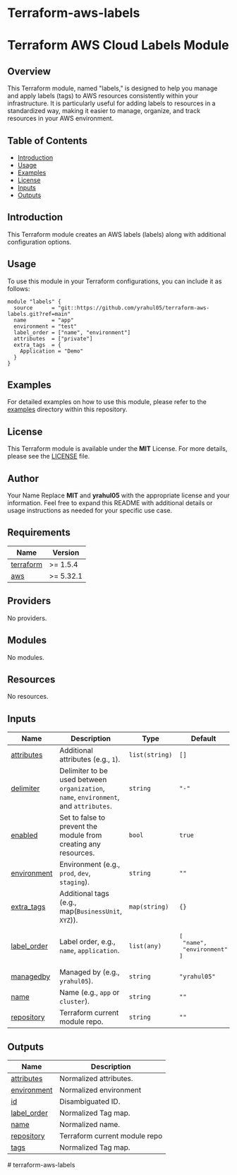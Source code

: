 # Terraform-aws-labels
#  Terraform AWS Cloud Labels Module

## Overview

This Terraform module, named "labels," is designed to help you manage and apply labels (tags) to AWS resources consistently within your infrastructure. It is particularly useful for adding labels to resources in a standardized way, making it easier to manage, organize, and track resources in your AWS environment.

## Table of Contents

- [Introduction](#introduction)
- [Usage](#usage)
- [Examples](#examples)
- [License](#license)
- [Inputs](#inputs)
- [Outputs](#outputs)

## Introduction
This Terraform module creates an AWS labels (labels) along with additional configuration options.

## Usage

To use this module in your Terraform configurations, you can include it as follows:

```hcl
module "labels" {
  source      = "git::https://github.com/yrahul05/terraform-aws-labels.git?ref=main"
  name        = "app"
  environment = "test"
  label_order = ["name", "environment"]
  attributes  = ["private"]
  extra_tags  = {
    Application = "Demo"
  }
}
```

## Examples
For detailed examples on how to use this module, please refer to the [examples](https://github.com/yrahul05/terraform-aws-labels/tree/main/example) directory within this repository.

## License
This Terraform module is available under the **MIT** License. For more details, please see the [LICENSE](https://github.com/yrahul05/terraform-aws-labels/blob/main/LICENSE) file.

## Author
Your Name
Replace **MIT** and **yrahul05** with the appropriate license and your information. Feel free to expand this README with additional details or usage instructions as needed for your specific use case.

<!-- BEGIN_TF_DOCS -->
## Requirements

| Name | Version |
|------|---------|
| <a name="requirement_terraform"></a> [terraform](#requirement\_terraform) | >= 1.5.4 |
| <a name="requirement_aws"></a> [aws](#requirement\_aws) | >= 5.32.1 |

## Providers

No providers.

## Modules

No modules.

## Resources

No resources.

## Inputs

| Name                              | Description                                                                          | Type          | Default                                           | Required |
|-----------------------------------|--------------------------------------------------------------------------------------|---------------|---------------------------------------------------|:--------:|
| <a name="input_attributes"></a> [attributes](#input_attributes) | Additional attributes (e.g., `1`).                                                   | `list(string)` | `[]`                                              | no       |
| <a name="input_delimiter"></a> [delimiter](#input_delimiter)    | Delimiter to be used between `organization`, `name`, `environment`, and `attributes`. | `string`      | `"-"`                                             | no       |
| <a name="input_enabled"></a> [enabled](#input_enabled)          | Set to false to prevent the module from creating any resources.                      | `bool`        | `true`                                            | no       |
| <a name="input_environment"></a> [environment](#input_environment) | Environment (e.g., `prod`, `dev`, `staging`).                                         | `string`      | `""`                                              | no       |
| <a name="input_extra_tags"></a> [extra_tags](#input_extra_tags) | Additional tags (e.g., map(`BusinessUnit`, `XYZ`)).                                  | `map(string)` | `{}`                                              | no       |
| <a name="input_label_order"></a> [label_order](#input_label_order) | Label order, e.g., `name`, `application`.                                             | `list(any)`   | <pre>[<br>  "name",<br>  "environment"<br>]</pre> | no       |
| <a name="input_managedby"></a> [managedby](#input_managedby)    | Managed by (e.g., `yrahul05`).                                                       | `string`      | `"yrahul05"`                                      | no       |
| <a name="input_name"></a> [name](#input_name)                  | Name (e.g., `app` or `cluster`).                                                     | `string`      | `""`                                              | no       |
| <a name="input_repository"></a> [repository](#input_repository) | Terraform current module repo.                                                       | `string`      | `""`                                              | no       |

## Outputs

| Name | Description |
|------|-------------|
| <a name="output_attributes"></a> [attributes](#output\_attributes) | Normalized attributes. |
| <a name="output_environment"></a> [environment](#output\_environment) | Normalized environment |
| <a name="output_id"></a> [id](#output\_id) | Disambiguated ID. |
| <a name="output_label_order"></a> [label\_order](#output\_label\_order) | Normalized Tag map. |
| <a name="output_name"></a> [name](#output\_name) | Normalized name. |
| <a name="output_repository"></a> [repository](#output\_repository) | Terraform current module repo |
| <a name="output_tags"></a> [tags](#output\_tags) | Normalized Tag map. |
<!-- END_TF_DOCS --># terraform-aws-labels
